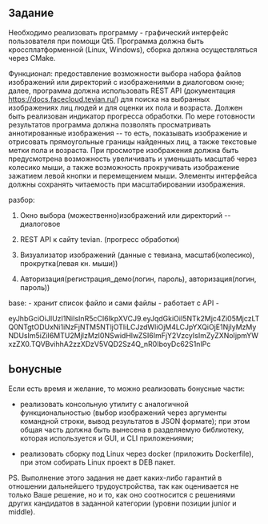 Задание
---

Необходимо реализовать программу - графический интерфейс пользователя при
помощи Qt5. Программа должна быть кроссплатформенной (Linux, Windows), сборка
должна осуществляться через CMake.

Функционал: предоставление возможности выбора набора файлов изображений или
директорий с изображениями в диалоговом окне; далее, программа должна
использовать REST API (документация https://docs.facecloud.tevian.ru/) для
поиска на выбранных изображениях лиц людей и для оценки их пола и возраста.
Должен быть реализован индикатор прогресса обработки. По мере готовности
результатов программа должна позволять просматривать аннотированные изображения
-- то есть, показывать изображение и отрисовать прямоугольные границы найденных
лиц, а также текстовые метки пола и возраста. При просмотре изображения должна
быть предусмотрена возможность увеличивать и уменьшать масштаб через колесико
мыши, а также возможность прокручивать изображение зажатием левой кнопки и
перемещением мыши. Элементы интерфейса должны сохранять читаемость при
масштабировании изображения.

разбор:
1. Окно выбора (можественно)изображений или директорий -- диалоговое
2. REST API к сайту tevian. (прогресс обработки)
3. Визуализатор изображений (данные с тевиана, масштаб(колесико), прокрутка(левая кн. мыши))

4. Авторизация(регистрация_демо(логин, пароль), авторизация(логин, пароль))


base:
	- хранит список файло и сами файлы
	- работает с API
	- 

eyJhbGciOiJIUzI1NiIsInR5cCI6IkpXVCJ9.eyJqdGkiOiI5NTk2Mjc4Zi05MjczLTQ0NTgtODUxNi1iNzFjNTM5NTljOTIiLCJzdWIiOjM4LCJpYXQiOjE1NjIyMzMyNDUsIm5iZiI6MTU2MjIzMzI0NSwidHlwZSI6ImFjY2VzcyIsImZyZXNoIjpmYWxzZX0.TQVBvihhA2zzXDzV5VQD2Sz4Q_nR0IboyDc62S1nIPc

Ьонусные
------

Если есть время и желание, то можно реализовать бонусные части:

* реализовать консольную утилиту с аналогичной функциональностью (выбор
изображений через аргументы командной строки, вывод результатов в JSON
формате); при этом общая часть должна быть вынесена в разделяемую библиотеку,
которая используется и GUI, и CLI приложениями;

* реализовать сборку под Linux через docker (приложить Dockerfile), при этом
собирать Linux проект в DEB пакет.

PS. Выполнение этого задания не дает каких-либо гарантий в отношении
дальнейшего трудоустройства, так как оценивается не только Ваше решение, но и
то, как оно соотносится с решениями других кандидатов в заданной категории
(уровни позиции junior и middle).

	
